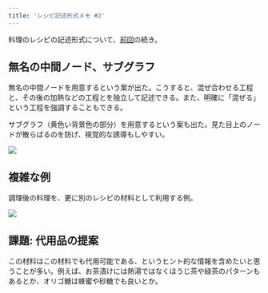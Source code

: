 ```yaml
---
title: 'レシピ記述形式メモ #2'
---
```

料理のレシピの記述形式について、[前回](https://r7kamura.com/articles/2022-05-13-mermaid-recipe-memo)の続き。

無名の中間ノード、サブグラフ
--------------

無名の中間ノードを用意するという案が出た。こうすると、混ぜ合わせる工程と、その後の加熱などの工程とを独立して記述できる。また、明確に「混ぜる」という工程を強調することもできる。

サブグラフ（黄色い背景色の部分）を用意するという案も出た。見た目上のノードが散らばるのを防げ、視覚的な誘導もしやすい。

![](https://lh6.googleusercontent.com/JzJTbC0BRNX4HA2zsYq31EnKWV7UrWrG3A7D1zFAqk6ubR_KNza_z7d8WA-MMSih_6xwOIe-3Y78wvegktBV1AQnOPcvgJQhwI8YeQgS5UyDnFKNmD1895Cc0MT_5pNCIkSsZr87_pS9ufW4wKONJi-IoohNIPvGivuT7E6aSft7F_YgvcXsWt5sP632)

複雑な例
----

調理後の料理を、更に別のレシピの材料として利用する例。

![](https://lh5.googleusercontent.com/g9jAH94QvgKZS9lii2LW0kCBQ1gcqRCoY9nY7pV90nQk7llZdo-MZr5o8emO0KKWn3WAQ4E6ATsBvsLx7U14XbWwe1NnXJaEkLUjHwIE2OkaG11bBu23Qw3eqJ4aYq441pAuarh10ulNaedayVUYubuXS_h_UfixWSFamlk9EzZrMiYiwDum2v-ByvD-)

課題: 代用品の提案
----------

この材料はこの材料でも代用可能である、というヒント的な情報を含めたいと思うことが多い。例えば、お茶漬けには熱湯ではなくほうじ茶や緑茶のパターンもあるとか、オリゴ糖は蜂蜜や砂糖でも良いとか。
